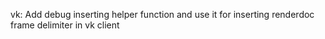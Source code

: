 vk: Add debug inserting helper function and use it for inserting renderdoc frame delimiter in vk client
